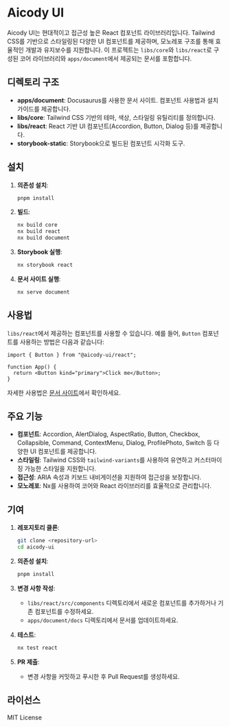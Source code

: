 # Aicody UI

Aicody UI는 현대적이고 접근성 높은 React 컴포넌트 라이브러리입니다. Tailwind CSS를 기반으로 스타일링된 다양한 UI 컴포넌트를 제공하며, 모노레포 구조를 통해 효율적인 개발과 유지보수를 지원합니다. 이 프로젝트는 `libs/core`와 `libs/react`로 구성된 코어 라이브러리와 `apps/document`에서 제공되는 문서를 포함합니다.

## 디렉토리 구조

- **apps/document**: Docusaurus를 사용한 문서 사이트. 컴포넌트 사용법과 설치 가이드를 제공합니다.
- **libs/core**: Tailwind CSS 기반의 테마, 색상, 스타일링 유틸리티를 정의합니다.
- **libs/react**: React 기반 UI 컴포넌트(Accordion, Button, Dialog 등)를 제공합니다.
- **storybook-static**: Storybook으로 빌드된 컴포넌트 시각화 도구.

## 설치

1. **의존성 설치**:

   ```bash
   pnpm install
   ```

2. **빌드**:

   ```bash
   nx build core
   nx build react
   nx build document
   ```

3. **Storybook 실행**:

   ```bash
   nx storybook react
   ```

4. **문서 사이트 실행**:
   ```bash
   nx serve document
   ```

## 사용법

`libs/react`에서 제공하는 컴포넌트를 사용할 수 있습니다. 예를 들어, `Button` 컴포넌트를 사용하는 방법은 다음과 같습니다:

```tsx
import { Button } from "@aicody-ui/react";

function App() {
  return <Button kind="primary">Click me</Button>;
}
```

자세한 사용법은 [문서 사이트](http://localhost:3000/aicody-ui)에서 확인하세요.

## 주요 기능

- **컴포넌트**: Accordion, AlertDialog, AspectRatio, Button, Checkbox, Collapsible, Command, ContextMenu, Dialog, ProfilePhoto, Switch 등 다양한 UI 컴포넌트를 제공합니다.
- **스타일링**: Tailwind CSS와 `tailwind-variants`를 사용하여 유연하고 커스터마이징 가능한 스타일을 지원합니다.
- **접근성**: ARIA 속성과 키보드 내비게이션을 지원하여 접근성을 보장합니다.
- **모노레포**: Nx를 사용하여 코어와 React 라이브러리를 효율적으로 관리합니다.

## 기여

1. **레포지토리 클론**:

   ```bash
   git clone <repository-url>
   cd aicody-ui
   ```

2. **의존성 설치**:

   ```bash
   pnpm install
   ```

3. **변경 사항 작성**:

   - `libs/react/src/components` 디렉토리에서 새로운 컴포넌트를 추가하거나 기존 컴포넌트를 수정하세요.
   - `apps/document/docs` 디렉토리에서 문서를 업데이트하세요.

4. **테스트**:

   ```bash
   nx test react
   ```

5. **PR 제출**:
   - 변경 사항을 커밋하고 푸시한 후 Pull Request를 생성하세요.

## 라이선스

MIT License
